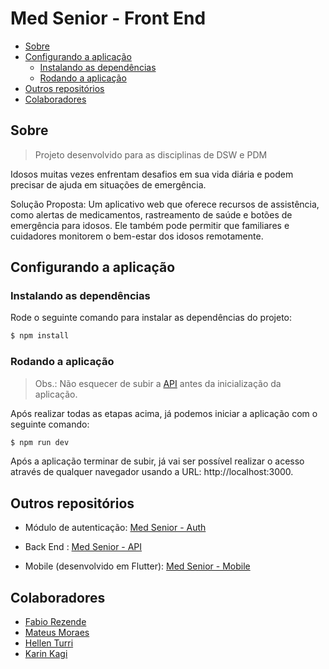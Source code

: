 
# Med Senior - Front End

* [Sobre](#sobre)
* [Configurando a aplicação](#configurando-a-aplicação)
    * [Instalando as dependências](#instalando-as-dependências)
    * [Rodando a aplicação](#rodando-a-aplicação)
* [Outros repositórios](#outros-repositórios)
* [Colaboradores](#colaboradores)

## Sobre

> Projeto desenvolvido para as disciplinas de DSW e PDM

Idosos muitas vezes enfrentam desafios em sua vida diária e podem precisar de ajuda em situações de emergência.

Solução Proposta: Um aplicativo web que oferece recursos de assistência, como alertas de medicamentos, rastreamento de saúde e botões de emergência para idosos. Ele também pode permitir que familiares e cuidadores monitorem o bem-estar dos idosos remotamente.

## Configurando a aplicação
### Instalando as dependências

Rode o seguinte comando para instalar as dependências do projeto:

```bash
$ npm install
```

### Rodando a aplicação

> Obs.: Não esquecer de subir a [API](https://github.com/gcostacoelho/med-senior-api) antes da inicialização da aplicação.<br>

Após realizar todas as etapas acima, já podemos iniciar a aplicação com o seguinte comando:

```bash
$ npm run dev
```

Após a aplicação terminar de subir, já vai ser possível realizar o acesso através de qualquer navegador usando a URL: http://localhost:3000.

## Outros repositórios

- Módulo de autenticação: [Med Senior - Auth](https://github.com/gcostacoelho/med-senior-auth)

- Back End : [Med Senior - API](https://github.com/gcostacoelho/med-senior-api)

- Mobile (desenvolvido em Flutter): [Med Senior - Mobile](https://github.com/Rezende-Fabio/med-senior-mobile)

## Colaboradores

- [Fabio Rezende](https://github.com/Rezende-Fabio)
- [Mateus Moraes](https://github.com/Mateus11Toledo)
- [Hellen Turri](https://github.com/hellenTurri)
- [Karin Kagi](https://github.com/karinkagi)
